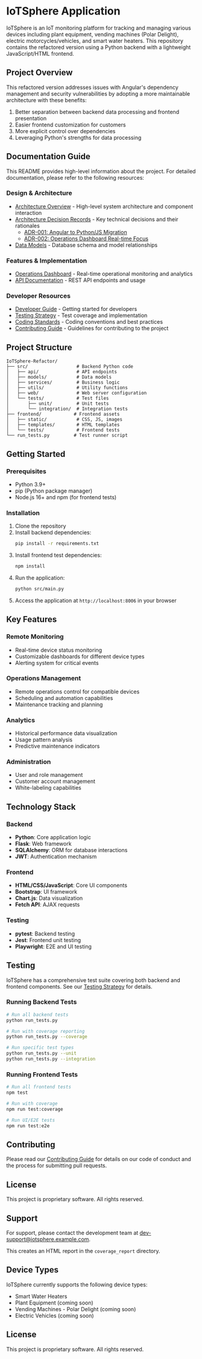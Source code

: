 # IoTSphere Application

IoTSphere is an IoT monitoring platform for tracking and managing various devices including plant equipment, vending machines (Polar Delight), electric motorcycles/vehicles, and smart water heaters. This repository contains the refactored version using a Python backend with a lightweight JavaScript/HTML frontend.

## Project Overview

This refactored version addresses issues with Angular's dependency management and security vulnerabilities by adopting a more maintainable architecture with these benefits:

1. Better separation between backend data processing and frontend presentation
2. Easier frontend customization for customers
3. More explicit control over dependencies
4. Leveraging Python's strengths for data processing

## Documentation Guide

This README provides high-level information about the project. For detailed documentation, please refer to the following resources:

### Design & Architecture
- [Architecture Overview](./docs/architecture-overview.md) - High-level system architecture and component interaction
- [Architecture Decision Records](./docs/adr/) - Key technical decisions and their rationales
  - [ADR-001: Angular to Python/JS Migration](./docs/adr/001-angular-to-python-js-migration.md)
  - [ADR-002: Operations Dashboard Real-time Focus](./docs/adr/002-operations-dashboard-realtime-focus.md)
- [Data Models](./docs/data-models.md) - Database schema and model relationships

### Features & Implementation
- [Operations Dashboard](./docs/operations_dashboard.md) - Real-time operational monitoring and analytics
- [API Documentation](./docs/api-documentation.md) - REST API endpoints and usage

### Developer Resources
- [Developer Guide](./docs/developer-guide.md) - Getting started for developers
- [Testing Strategy](./testing-strategy.md) - Test coverage and implementation
- [Coding Standards](./docs/coding-standards.md) - Coding conventions and best practices
- [Contributing Guide](./docs/contributing.md) - Guidelines for contributing to the project

## Project Structure

```
IoTSphere-Refactor/
├── src/                  # Backend Python code
│   ├── api/              # API endpoints
│   ├── models/           # Data models
│   ├── services/         # Business logic
│   ├── utils/            # Utility functions
│   ├── web/              # Web server configuration
│   └── tests/            # Test files
│       ├── unit/         # Unit tests
│       └── integration/  # Integration tests
├── frontend/            # Frontend assets
│   ├── static/           # CSS, JS, images
│   ├── templates/        # HTML templates
│   └── tests/            # Frontend tests
└── run_tests.py         # Test runner script
```

## Getting Started

### Prerequisites

- Python 3.9+
- pip (Python package manager)
- Node.js 16+ and npm (for frontend tests)

### Installation

1. Clone the repository
2. Install backend dependencies:
   ```bash
   pip install -r requirements.txt
   ```
3. Install frontend test dependencies:
   ```bash
   npm install
   ```
4. Run the application:
   ```bash
   python src/main.py
   ```
5. Access the application at `http://localhost:8006` in your browser

## Key Features

### Remote Monitoring
- Real-time device status monitoring
- Customizable dashboards for different device types
- Alerting system for critical events

### Operations Management
- Remote operations control for compatible devices
- Scheduling and automation capabilities
- Maintenance tracking and planning

### Analytics
- Historical performance data visualization
- Usage pattern analysis
- Predictive maintenance indicators

### Administration
- User and role management
- Customer account management
- White-labeling capabilities

## Technology Stack

### Backend
- **Python**: Core application logic
- **Flask**: Web framework
- **SQLAlchemy**: ORM for database interactions
- **JWT**: Authentication mechanism

### Frontend
- **HTML/CSS/JavaScript**: Core UI components
- **Bootstrap**: UI framework
- **Chart.js**: Data visualization
- **Fetch API**: AJAX requests

### Testing
- **pytest**: Backend testing
- **Jest**: Frontend unit testing
- **Playwright**: E2E and UI testing

## Testing

IoTSphere has a comprehensive test suite covering both backend and frontend components. See our [Testing Strategy](./testing-strategy.md) for details.

### Running Backend Tests

```bash
# Run all backend tests
python run_tests.py

# Run with coverage reporting
python run_tests.py --coverage

# Run specific test types
python run_tests.py --unit
python run_tests.py --integration
```

### Running Frontend Tests

```bash
# Run all frontend tests
npm test

# Run with coverage
npm run test:coverage

# Run UI/E2E tests
npm run test:e2e
```

## Contributing

Please read our [Contributing Guide](./docs/contributing.md) for details on our code of conduct and the process for submitting pull requests.

## License

This project is proprietary software. All rights reserved.

## Support

For support, please contact the development team at dev-support@iotsphere.example.com.

This creates an HTML report in the `coverage_report` directory.

## Device Types

IoTSphere currently supports the following device types:

- Smart Water Heaters
- Plant Equipment (coming soon)
- Vending Machines - Polar Delight (coming soon)
- Electric Vehicles (coming soon)

## License

This project is proprietary software. All rights reserved.